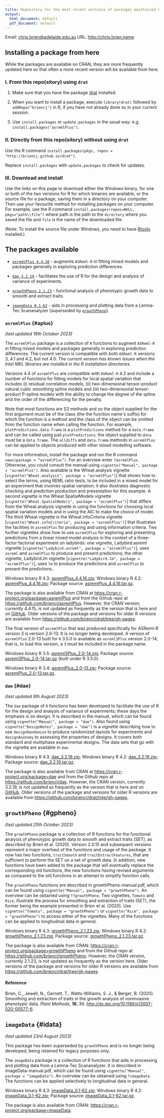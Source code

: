 ```yaml
---
title: Repository for the most recent versions of packages maintained by Chris Brien
output:
  html_document: default
  pdf_document: default
---
```


Email: <chris.brien@adelaide.edu.au>
URL: <http://chris.brien.name>

## Installing a package from here

While the packages are available on CRAN, they are more frequently updated here so that often a more recent version will be available from here.

### I. From this repo(sitory) using `drat`

1. Make sure that you have the package [drat](https://cran.r-project.org/web/packages/drat/index.html) installed.

2. When you want to install a package, execute `library(drat)` followed by `addRepo("briencj")` in R, if you have not already done so in your current session.

3. Use `install.packages` or `update.packages` in the usual way: e.g. `install.packages("asremlPlus")`.

### II. Directly from this repo(sitory) without using `drat`

Use the R command `install.packages(pkgs, repos = "http://briencj.github.io/drat")`. 

Replace `install.packages` with `update.packages` to check for updates.

### III. Download and install

Use the links on this page to download either the Windows binary, for one or both of the two versions for R for which binaries are available, or the source file for a package, saving them in a directory on your computer. Then use your favourite method for installing packages on your computer. For example, use the R command `install.packages(repos=NULL, pkgs="path\\file")` where path is the path to the `directory` where you saved the file and `file` is the name of the downloaded file.

(Note: To install the source file under Windows, you need to have [Rtools](https://cran.r-project.org/bin/windows/Rtools/) installed.)

## The packages available

* [`asremlPlus 4.4.16`](#aplus) - augments `ASReml-R` in fitting mixed models and packages generally in exploring prediction differences.

* [`dae 3.2.19`](#dae) - facilitates the use of R for the design and analysis of variance of experiments.

* [`growthPheno 2.1.23`](#gpheno) - functional analysis of phenotypic growth data to smooth and extract traits.

* [`imageData 0.1-62`](#idata) - aids in processing and plotting data from a Lemna-Tec Scananalyzer (superseded by [`growthPheno`](#gpheno)).

### `asremlPlus` {#aplus}
*(last updated 18th October 2023)*

The `asremlPlus` package is a collection of `R` functions to augment `ASReml-R` in fitting mixed models and packages generally in exploring prediction differences. The current version  is compatible with both `ASReml-R` versions 3, 4.1 and 4.2, but not 4.0.  *The current version has known issues when the Intel MKL libraries are installed in the R installation directories.* 

Versions 4.4 of `asremlPlus` are compatible with `ASReml-R` 4.2 and include a number of functions for fitting models for local spatial variation that includes (i) residual correlation models, (ii) two-dimensional tensor-product natural cubic smoothing spline models and (iii) two-dimensional tensor-product P-spline models with the ability to change the degree of the spline and the order of the differencing for the penalty. 

Note that most functions are S3 methods and so the object supplied for the first argument must be of the class (the the function name's suffix) for which the function is a method and the class of the object can be omitted from the function name when calling the function. For example, `plotPredictions.data.frame` is a `plotPredictions` method for a `data.frame` and can be called using just `plotPredictions`; the object supplied to `data` must be a `data.frame`. The `alldiffs` and `data.frame` methods in `asremlPlus` can be applied to objects produced with other mixed modelling software.

For more information, install the package and run the R command `news(package = “asremlPlus”)`. For an overview enter `?asremlPlus`. Otherwise, you could consult the manual using `vignette("Manual", package = "asremlPlus")`. Also available is the Wheat.analysis vignette [`vignette("Wheat.analysis", package = "asremlPlus")`] that shows how to select the terms, using REML ratio tests, to be included in a mixed model for an experiment that involves spatial variation; it also illustrates diagnostic checking and prediction production and presentation for this example. A second vignette is the Wheat.SpatialModels vignette [`vignette("Wheat.SpatialModels", package = "asremlPlus")`] that differs from the Wheat.analysis vignette in using the functions for choosing local spatial variation models and in using the AIC to make the choice of model.  The third Wheat vignette is the Wheat.infoCriteria vignette [`vignette("Wheat.infoCriteria", package = "asremlPlus")`] that illustrates the facilities in `asremlPlus` for producing and using information criteria. Two further vignettes show how to use `asremlPlus` for exploring and presenting predictions from a linear mixed model analysis in the context of a three-factor factorial experiment on ladybirds: one vignette, Ladybird.asreml vignette [`vignette("Ladybird.asreml", package = "asremlPlus")`], uses `asreml` and `asremlPlus` to produce and present  predictions; the other vignette, Ladybird.lm vignette [`vignette("Ladybird.lm", package = "asremlPlus")`], uses `lm` to produce the predictions and `asremlPlus` to present the predictions..

Windows binary R 4.3: [asremlPlus_4.4.16.zip](http://briencj.github.io/drat/bin/windows/contrib/4.3/asremlPlus_4.4.16.zip); Windows binary R 4.2: [asremlPlus_4.4.16.zip](http://briencj.github.io/drat/bin/windows/contrib/4.2/asremlPlus_4.4.16.zip);   Package source: [asremlPlus_4.4.16.tar.gz](http://briencj.github.io/drat/src/contrib/asremlPlus_4.4.16.tar.gz).

The package is also available from CRAN at <https://cran.r-project.org/package=asremlPlus> and from the Github repo at <https://github.com/briencj/asremlPlus>. However, the CRAN version, currently 4.4.15, is not updated as frequently as the version that is here and on [GitHub](https://github.com/briencj/asremlPlus). Older versions of the package and versions for older R versions are available from <https://github.com/briencj/drat/tree/gh-pages>.

The final version of `asremlPlus` that was produced specifically for ASReml-R version 3 is version 2.0-13.  It is no longer being developed. A version of `asremlPlus` 2.0-13 built for `R` 3.5.0 is available as `asreml3Plus`  version 2.0-14; that is, to load this version, a `3` must be included in the package name. 

Windows binary R 3.5: [asreml3Plus_2.0-14.zip](http://briencj.github.io/drat/bin/windows/contrib/3.5/asreml3Plus_2.0-14.zip);  Package source: [asreml3Plus_2.0-14.tar.gz](http://briencj.github.io/drat/src/contrib/asreml3Plus_2.0-14.tar.gz) (built under R 3.5.0).

Windows binary R 3.4: [asremlPlus_2.0-13.zip](http://briencj.github.io/drat/bin/windows/contrib/3.4/asremlPlus_2.0-13.zip);  Package source: [asremlPlus_2.0-13.tar.gz](http://briencj.github.io/drat/src/contrib/asremlPlus_2.0-13.tar.gz).

### `dae` {#dae}
*(last updated 8th August 2023)*

The `dae` package of `R` functions has been developed to facilitate the use of R for the design and analysis of variance of experiments; these days the emphasis is on design. It is described in the manual, which can be found using `vignette("Manual", package = "dae")`. Also found using `vignette("DesignNotes", package = "dae")` is a vignette describing how to use `designRandomize` to produce randomized layouts for experiments and `designAnatomy` to assessing the properties of designs. It covers both standard and multiphase experimental designs. The data sets that go with the vignette are available in `dae`.

Windows binary R 4.3: [dae_3.2.19.zip](http://briencj.github.io/drat/bin/windows/contrib/4.3/dae_3.2.19.zip);  Windows binary R 4.2: [dae_3.2.19.zip](http://briencj.github.io/drat/bin/windows/contrib/4.2/dae_3.2.19.zip);  Package source: [dae_3.2.19.tar.gz](http://briencj.github.io/drat/src/contrib/dae_3.2.19.tar.gz).

The package is also available from CRAN at <https://cran.r-project.org/package=dae> and from the Github repo at <https://github.com/briencj/dae>. However, the CRAN version, currently 3.2.19, is not updated as frequently as the version that is here and on [GitHub](https://github.com/briencj/dae). Older versions of the package and versions for older R versions are available from <https://github.com/briencj/drat/tree/gh-pages>.  

## `growthPheno` {#gpheno}
*(last updated 25th October 2023)*

The `growthPheno` package is a collection of R functions for the functional analysis of phenotypic growth data to smooth and extract traits (SET), as described by Brien et al. (2020). Version 2.0.15 and subsequent versions represent a major overhaul of the functions and usage of the package. It now has two functions, `traitSmooth` and `traitExtractFeatures`, that are sufficient to perform the SET on a set of growth data. In addition, new functions have been added to the package that will eventually replace the corresponding old functions, the new functions having revised arguments as compared to the old functions in an attempt to simplify function calls.  

The `growthPheno` functions are described in growthPheno-manual.pdf, which can be found using `vignette("Manual", package = "growthPheno")`. An overview can be obtained using `??growthPheno`. Two vignettes, `Tomato` and `Rice`, illustrate the process for smoothing and extraction of traits (SET), the former being the example presented in Brien et al. (2020). Use `vignette("Tomato", package = "growthPheno")` or `vignette("Rice", package = "growthPheno")` to access either of the vignettes. Many of the functions can be applied to longitudinal data in general.

Windows binary R 4.3: [growthPheno_2.1.23.zip](http://briencj.github.io/drat/bin/windows/contrib/4.3/growthPheno_2.1.23.zip); Windows binary R 4.2: [growthPheno_2.1.23.zip](http://briencj.github.io/drat/bin/windows/contrib/4.2/growthPheno_2.1.23.zip);  Package source: [growthPheno_2.1.23.tar.gz](http://briencj.github.io/drat/src/contrib/growthPheno_2.1.23.tar.gz).

The package is also available from CRAN: <https://cran.r-project.org/package=growthPheno> and from the Github repo at <https://github.com/briencj/growthPheno>. However, the CRAN version, currently 2.1.23, is not updated as frequently as the version here. Older versions of the package and versions for older R versions are available from <https://github.com/briencj/drat/tree/gh-pages>.

#### Reference

Brien, C., Jewell, N., Garnett, T., Watts-Williams, S. J., & Berger, B. (2020). Smoothing and extraction of traits in the growth analysis of noninvasive phenotypic data. *Plant Methods*, **16**, 36. <http://dx.doi.org/10.1186/s13007-020-00577-6>.

## `imageData` {#idata}
*(last updated 23rd August 2023)*

This package has been superseded by `growthPheno` and is no longer being developed, being retained for legacy purposes only.

The `imageData` package is a collection of R functions that aids in processing and plotting data from a Lemna-Tec Scananalyzer. It is described in imageData-manual.pdf, which can be found using `vignette("Manual", package = "imageData")`. An overview can be obtained using `?imageData`. The functions can be applied selectively to longitudinal data in general.

Windows binary R 4.3: [imageData_0.1-62.zip](http://briencj.github.io/drat/bin/windows/contrib/4.3/imageData_0.1-62.zip); Windows binary R 4.2: [imageData_0.1-62.zip](http://briencj.github.io/drat/bin/windows/contrib/4.2/imageData_0.1-62.zip);   Package source: [imageData_0.1-62.tar.gz](http://briencj.github.io/drat/src/contrib/imageData_0.1-62.tar.gz).

The package is also available from CRAN: <https://cran.r-project.org/package=imageData>.

